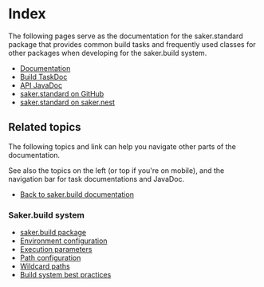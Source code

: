# Index

The following pages serve as the documentation for the saker.standard package that provides common build tasks and frequently used classes for other packages when developing for the saker.build system.

<div class="doc-table-of-contents">

* [Documentation](/doc/index.md)
* [Build TaskDoc](/taskdoc/index.html)
* [API JavaDoc](/javadoc/index.html)
* [saker.standard on GitHub](https://github.com/sakerbuild/saker.standard)
* [saker.standard on saker.nest](https://nest.saker.build/package/saker.standard)

</div>

## Related topics

The following topics and link can help you navigate other parts of the documentation. 

See also the topics on the left (or top if you're on mobile), and the navigation bar for task documentations and JavaDoc.

<div class="doc-table-of-contents">

* [Back to saker.build documentation](root:/saker.build/index.html)

</div>

### Saker.build system

<div class="doc-table-of-contents">

* [saker.build package](root:/saker.build/doc/index.html)
* [Environment configuration](root:/saker.build/doc/guide/envconfig.html)
* [Execution parameters](root:/saker.build/doc/guide/execparams.html)
* [Path configuration](root:/saker.build/doc/guide/pathconfiguration.html)
* [Wildcard paths](root:/saker.build/doc/guide/wildcards.html)
* [Build system best practices](root:/saker.build/doc/guide/bestpractices.html)

</div>